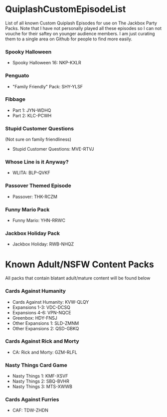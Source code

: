 # QuiplashCustomEpisodeList
List of all known Custom Quiplash Episodes for use on The Jackbox Party Packs. Note that I have not personally played all these episodes so I can not vouche for their saftey on younger audience members. I am just curating them to a single area on Github for people to find more easily.

### Spooky Halloween
- Spooky Halloween 16: NKP-KXLR

### Penguato
- "Family Friendly" Pack: SHY-YLSF

### Fibbage
- Part 1: JYN-WDHQ 
- Part 2: KLC-PCWH 

### Stupid Customer Questions 
(Not sure on family friendliness)
- Stupid Customer Questions: MVE-RTVJ

### Whose Line is it Anyway?
- WLITA: BLP-QVKF 

### Passover Themed Episode
- Passover: THK-RCZM

### Funny Mario Pack
- Funny Mario: YHN-RRWC

### Jackbox Holiday Pack
- Jackbox Holiday: RWB-NHQZ


# Known Adult/NSFW Content Packs
All packs that contain blatant adult/mature content will be found below

### Cards Against Humanity
- Cards Against Humanity: KVW-QLQY
- Expansions 1-3: VDC-DCSQ
- Expansions 4-6: VPN-NQCE
- Greenbox: HDY-FNSJ 
- Other Expansions 1: SLD-ZMNM
- Other Expansions 2: QSD-GBKQ 

### Cards Against Rick and Morty
- CA: Rick and Morty: GZM-RLFL

### Nasty Things Card Game
- Nasty Things 1: KMF-XSVF
- Nasty Things 2: SBQ-BVHR
- Nasty Things 3: MTS-XWWB 

### Cards Against Furries
- CAF: TDW-ZHDN
